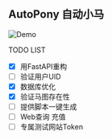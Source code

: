## AutoPony 自动小马

![Demo](https://raw.githubusercontent.com/SpaceHV/hvAutoPony/fastapi/docs/demo.gif?token=AJBXYFJNDWRS2RVWC3ATQ53AXVYOY)

TODO LIST
- [x] 用FastAPI重构
- [ ] 验证用户UID
- [x] 数据库优化
- [x] 验证马图存在性
- [ ] 提供脚本一键生成
- [ ] Web查询 充值
- [ ] 专属测试网站Token

